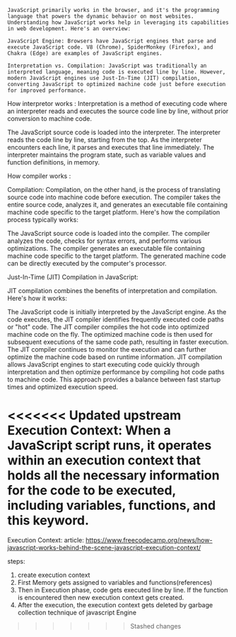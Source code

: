     JavaScript primarily works in the browser, and it's the programming language that powers the dynamic behavior on most websites. Understanding how JavaScript works help in leveraging its capabilities in web development. Here's an overview:

    JavaScript Engine: Browsers have JavaScript engines that parse and execute JavaScript code. V8 (Chrome), SpiderMonkey (Firefox), and Chakra (Edge) are examples of JavaScript engines.

    Interpretation vs. Compilation: JavaScript was traditionally an interpreted language, meaning code is executed line by line. However, modern JavaScript engines use Just-In-Time (JIT) compilation, converting JavaScript to optimized machine code just before execution for improved performance.

How interpretor works :
    Interpretation is a method of executing code where an interpreter reads and executes the source code line by line, without prior conversion to machine code.

The JavaScript source code is loaded into the interpreter.
The interpreter reads the code line by line, starting from the top.
As the interpreter encounters each line, it parses and executes that line immediately.
The interpreter maintains the program state, such as variable values and function definitions, in memory.

How compiler works :

Compilation:
Compilation, on the other hand, is the process of translating source code into machine code before execution. The compiler takes the entire source code, analyzes it, and generates an executable file containing machine code specific to the target platform. Here's how the compilation process typically works:

The JavaScript source code is loaded into the compiler.
The compiler analyzes the code, checks for syntax errors, and performs various optimizations.
The compiler generates an executable file containing machine code specific to the target platform.
The generated machine code can be directly executed by the computer's processor.

Just-In-Time (JIT) Compilation in JavaScript:

JIT compilation combines the benefits of interpretation and compilation. Here's how it works:

The JavaScript code is initially interpreted by the JavaScript engine.
As the code executes, the JIT compiler identifies frequently executed code paths or "hot" code.
The JIT compiler compiles the hot code into optimized machine code on the fly.
The optimized machine code is then used for subsequent executions of the same code path, resulting in faster execution.
The JIT compiler continues to monitor the execution and can further optimize the machine code based on runtime information.
JIT compilation allows JavaScript engines to start executing code quickly through interpretation and then optimize performance by compiling hot code paths to machine code. This approach provides a balance between fast startup times and optimized execution speed.

<<<<<<< Updated upstream
Execution Context: When a JavaScript script runs, it operates within an execution context that holds all the necessary information for the code to be executed, including variables, functions, and this keyword.
=======
Execution Context:
article: https://www.freecodecamp.org/news/how-javascript-works-behind-the-scene-javascript-execution-context/

steps: 
1. create execution context
2. First Memory gets assigned to variables and functions(references)
3. Then in Execution phase, code gets executed line by line. If the function is encountered then new execution context gets created.
4. After the execution, the execution context gets deleted by garbage collection technique of javascript Engine 
>>>>>>> Stashed changes


